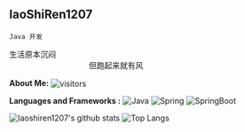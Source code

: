 ## laoShiRen1207 

`Java 开发`

<pre>
生活原本沉闷
                 但跑起来就有风
</pre>

**About Me:** <img src="https://visitor-badge.laobi.icu/badge?page_id=laoshiren1207.laoShiRen1207" align="center" alt="visitors">


**Languages and Frameworks :**
![Java](https://img.shields.io/badge/Java-007ACC?logo=Java&logoColor=333)
![Spring](https://img.shields.io/badge/Spring-E34F26?logo=Spring&logoColor=fff)
![SpringBoot](https://img.shields.io/badge/SpringBoot-E34F26?logo=SpringBoot&logoColor=fff)



![laoshiren1207's github stats](https://github-readme-stats.vercel.app/api?username=laoShiRen1207&show_icons=true&hide_title=true&count_private=true)
![Top Langs](https://github-readme-stats.vercel.app/api/top-langs/?username=laoShiRen1207&layout=compact)

